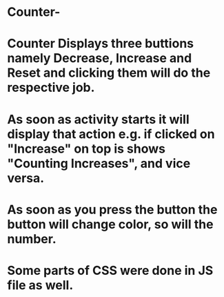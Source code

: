# Counter-

# Counter Displays three buttions namely Decrease, Increase and Reset and clicking them will do the respective job.
# As soon as activity starts it will display that action e.g. if clicked on "Increase" on top is shows "Counting Increases", and vice versa.
# As soon as you press the button the button will change color, so will the number.
# Some parts of CSS were done in JS file as well.


